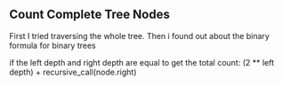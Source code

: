 ## Count Complete Tree Nodes
First I tried traversing the whole tree.
Then i found out about the binary formula for binary trees

if the left depth and right depth are equal to get the total count:
    (2 ** left depth) + recursive_call(node.right)
